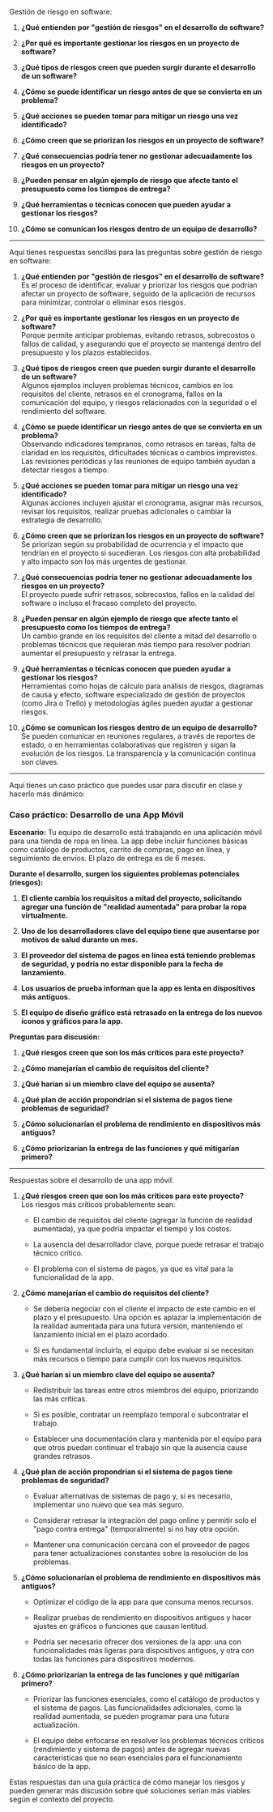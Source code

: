 Gestión de riesgo en software:

1.  **¿Qué entienden por "gestión de riesgos" en el desarrollo de software?**
    
2.  **¿Por qué es importante gestionar los riesgos en un proyecto de software?**
    
3.  **¿Qué tipos de riesgos creen que pueden surgir durante el desarrollo de un software?**
    
4.  **¿Cómo se puede identificar un riesgo antes de que se convierta en un problema?**
    
5.  **¿Qué acciones se pueden tomar para mitigar un riesgo una vez identificado?**
    
6.  **¿Cómo creen que se priorizan los riesgos en un proyecto de software?**
    
7.  **¿Qué consecuencias podría tener no gestionar adecuadamente los riesgos en un proyecto?**
    
8.  **¿Pueden pensar en algún ejemplo de riesgo que afecte tanto el presupuesto como los tiempos de entrega?**
    
9.  **¿Qué herramientas o técnicas conocen que pueden ayudar a gestionar los riesgos?**
    
10.  **¿Cómo se comunican los riesgos dentro de un equipo de desarrollo?**
    
----

Aquí tienes respuestas sencillas para las preguntas sobre gestión de riesgo en software:

1.  **¿Qué entienden por "gestión de riesgos" en el desarrollo de software?**  
    Es el proceso de identificar, evaluar y priorizar los riesgos que podrían afectar un proyecto de software, seguido de la aplicación de recursos para minimizar, controlar o eliminar esos riesgos.
    
2.  **¿Por qué es importante gestionar los riesgos en un proyecto de software?**  
    Porque permite anticipar problemas, evitando retrasos, sobrecostos o fallos de calidad, y asegurando que el proyecto se mantenga dentro del presupuesto y los plazos establecidos.
    
3.  **¿Qué tipos de riesgos creen que pueden surgir durante el desarrollo de un software?**  
    Algunos ejemplos incluyen problemas técnicos, cambios en los requisitos del cliente, retrasos en el cronograma, fallos en la comunicación del equipo, y riesgos relacionados con la seguridad o el rendimiento del software.
    
4.  **¿Cómo se puede identificar un riesgo antes de que se convierta en un problema?**  
    Observando indicadores tempranos, como retrasos en tareas, falta de claridad en los requisitos, dificultades técnicas o cambios imprevistos. Las revisiones periódicas y las reuniones de equipo también ayudan a detectar riesgos a tiempo.
    
5.  **¿Qué acciones se pueden tomar para mitigar un riesgo una vez identificado?**  
    Algunas acciones incluyen ajustar el cronograma, asignar más recursos, revisar los requisitos, realizar pruebas adicionales o cambiar la estrategia de desarrollo.
    
6.  **¿Cómo creen que se priorizan los riesgos en un proyecto de software?**  
    Se priorizan según su probabilidad de ocurrencia y el impacto que tendrían en el proyecto si sucedieran. Los riesgos con alta probabilidad y alto impacto son los más urgentes de gestionar.
    
7.  **¿Qué consecuencias podría tener no gestionar adecuadamente los riesgos en un proyecto?**  
    El proyecto puede sufrir retrasos, sobrecostos, fallos en la calidad del software o incluso el fracaso completo del proyecto.
    
8.  **¿Pueden pensar en algún ejemplo de riesgo que afecte tanto el presupuesto como los tiempos de entrega?**  
    Un cambio grande en los requisitos del cliente a mitad del desarrollo o problemas técnicos que requieran más tiempo para resolver podrían aumentar el presupuesto y retrasar la entrega.
    
9.  **¿Qué herramientas o técnicas conocen que pueden ayudar a gestionar los riesgos?**  
    Herramientas como hojas de cálculo para análisis de riesgos, diagramas de causa y efecto, software especializado de gestión de proyectos (como Jira o Trello) y metodologías ágiles pueden ayudar a gestionar riesgos.
    
10.  **¿Cómo se comunican los riesgos dentro de un equipo de desarrollo?**  
    Se pueden comunicar en reuniones regulares, a través de reportes de estado, o en herramientas colaborativas que registren y sigan la evolución de los riesgos. La transparencia y la comunicación continua son claves.
    

----

Aquí tienes un caso práctico que puedes usar para discutir en clase y hacerlo más dinámico:

### Caso práctico: Desarrollo de una App Móvil

**Escenario:** Tu equipo de desarrollo está trabajando en una aplicación móvil para una tienda de ropa en línea. La app debe incluir funciones básicas como catálogo de productos, carrito de compras, pago en línea, y seguimiento de envíos. El plazo de entrega es de 6 meses.

**Durante el desarrollo, surgen los siguientes problemas potenciales (riesgos):**

1.  **El cliente cambia los requisitos a mitad del proyecto, solicitando agregar una función de "realidad aumentada" para probar la ropa virtualmente.**
    
2.  **Uno de los desarrolladores clave del equipo tiene que ausentarse por motivos de salud durante un mes.**
    
3.  **El proveedor del sistema de pagos en línea está teniendo problemas de seguridad, y podría no estar disponible para la fecha de lanzamiento.**
    
4.  **Los usuarios de prueba informan que la app es lenta en dispositivos más antiguos.**
    
5.  **El equipo de diseño gráfico está retrasado en la entrega de los nuevos íconos y gráficos para la app.**
    

**Preguntas para discusión:**

1.  **¿Qué riesgos creen que son los más críticos para este proyecto?**
    
2.  **¿Cómo manejarían el cambio de requisitos del cliente?**
    
3.  **¿Qué harían si un miembro clave del equipo se ausenta?**
    
4.  **¿Qué plan de acción propondrían si el sistema de pagos tiene problemas de seguridad?**
    
5.  **¿Cómo solucionarían el problema de rendimiento en dispositivos más antiguos?**
    
6.  **¿Cómo priorizarían la entrega de las funciones y qué mitigarían primero?**
    
-----

Respuestas sobre el desarrollo de una app móvil:

1.  **¿Qué riesgos creen que son los más críticos para este proyecto?**  
    Los riesgos más críticos probablemente sean:
    
    -   El cambio de requisitos del cliente (agregar la función de realidad aumentada), ya que podría impactar el tiempo y los costos.
        
    -   La ausencia del desarrollador clave, porque puede retrasar el trabajo técnico crítico.
        
    -   El problema con el sistema de pagos, ya que es vital para la funcionalidad de la app.
        
2.  **¿Cómo manejarían el cambio de requisitos del cliente?**
    
    -   Se debería negociar con el cliente el impacto de este cambio en el plazo y el presupuesto. Una opción es aplazar la implementación de la realidad aumentada para una futura versión, manteniendo el lanzamiento inicial en el plazo acordado.
        
    -   Si es fundamental incluirla, el equipo debe evaluar si se necesitan más recursos o tiempo para cumplir con los nuevos requisitos.
        
3.  **¿Qué harían si un miembro clave del equipo se ausenta?**
    
    -   Redistribuir las tareas entre otros miembros del equipo, priorizando las más críticas.
        
    -   Si es posible, contratar un reemplazo temporal o subcontratar el trabajo.
        
    -   Establecer una documentación clara y mantenida por el equipo para que otros puedan continuar el trabajo sin que la ausencia cause grandes retrasos.
        
4.  **¿Qué plan de acción propondrían si el sistema de pagos tiene problemas de seguridad?**
    
    -   Evaluar alternativas de sistemas de pago y, si es necesario, implementar uno nuevo que sea más seguro.
        
    -   Considerar retrasar la integración del pago online y permitir solo el "pago contra entrega" (temporalmente) si no hay otra opción.
        
    -   Mantener una comunicación cercana con el proveedor de pagos para tener actualizaciones constantes sobre la resolución de los problemas.
        
5.  **¿Cómo solucionarían el problema de rendimiento en dispositivos más antiguos?**
    
    -   Optimizar el código de la app para que consuma menos recursos.
        
    -   Realizar pruebas de rendimiento en dispositivos antiguos y hacer ajustes en gráficos o funciones que causan lentitud.
        
    -   Podría ser necesario ofrecer dos versiones de la app: una con funcionalidades más ligeras para dispositivos antiguos, y otra con todas las funciones para dispositivos modernos.
        
6.  **¿Cómo priorizarían la entrega de las funciones y qué mitigarían primero?**
    
    -   Priorizar las funciones esenciales, como el catálogo de productos y el sistema de pagos. Las funcionalidades adicionales, como la realidad aumentada, se pueden programar para una futura actualización.
        
    -   El equipo debe enfocarse en resolver los problemas técnicos críticos (rendimiento y sistema de pagos) antes de agregar nuevas características que no sean esenciales para el funcionamiento básico de la app.
        

Estas respuestas dan una guía práctica de cómo manejar los riesgos y pueden generar más discusión sobre qué soluciones serían más viables según el contexto del proyecto.
<!--stackedit_data:
eyJoaXN0b3J5IjpbMTEyMTQyOTU3Nl19
-->